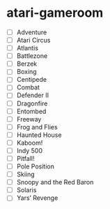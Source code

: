 # atari-gameroom


- [ ] Adventure
- [ ] Atari Circus
- [ ] Atlantis
- [ ] Battlezone
- [ ] Berzek
- [ ] Boxing
- [ ] Centipede
- [ ] Combat
- [ ] Defender II
- [ ] Dragonfire
- [ ] Entombed
- [ ] Freeway
- [ ] Frog and Flies
- [ ] Haunted House
- [ ] Kaboom!
- [ ] Indy 500
- [ ] Pitfall!
- [ ] Pole Position
- [ ] Skiing
- [ ] Snoopy and the Red Baron
- [ ] Solaris
- [ ] Yars’ Revenge
